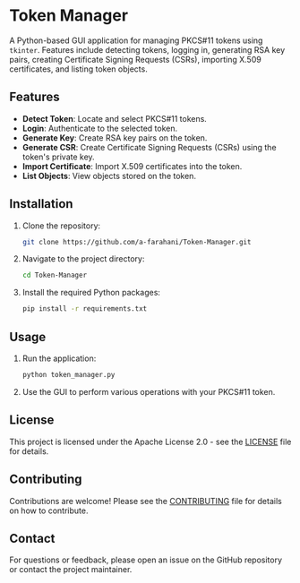 # Token Manager

A Python-based GUI application for managing PKCS#11 tokens using `tkinter`. Features include detecting tokens, logging in, generating RSA key pairs, creating Certificate Signing Requests (CSRs), importing X.509 certificates, and listing token objects.

## Features

- **Detect Token**: Locate and select PKCS#11 tokens.
- **Login**: Authenticate to the selected token.
- **Generate Key**: Create RSA key pairs on the token.
- **Generate CSR**: Create Certificate Signing Requests (CSRs) using the token's private key.
- **Import Certificate**: Import X.509 certificates into the token.
- **List Objects**: View objects stored on the token.

## Installation

1. Clone the repository:
    ```bash
    git clone https://github.com/a-farahani/Token-Manager.git
    ```
2. Navigate to the project directory:
    ```bash
    cd Token-Manager
    ```
3. Install the required Python packages:
    ```bash
    pip install -r requirements.txt
    ```

## Usage

1. Run the application:
    ```bash
    python token_manager.py
    ```
2. Use the GUI to perform various operations with your PKCS#11 token.

## License

This project is licensed under the Apache License 2.0 - see the [LICENSE](LICENSE) file for details.

## Contributing

Contributions are welcome! Please see the [CONTRIBUTING](CONTRIBUTING.md) file for details on how to contribute.

## Contact

For questions or feedback, please open an issue on the GitHub repository or contact the project maintainer.

